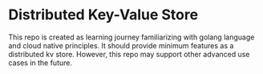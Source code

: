 # Distributed Key-Value Store

This repo is created as learning journey familiarizing with golang language and cloud native principles.
It should provide minimum features as a distributed kv store. However, this repo may support other advanced use cases in the future.
